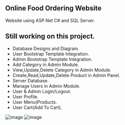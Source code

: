 ## Online Food Ordering Website

Website using ASP.Net C# and SQL Server.
## Still working on this project.
- Database Designs and Diagram.
- User Bootstrap Template Integration.
- Admin Bootstrap Template Integration.
- Add Category in Admin Module.
- View,Update,Delete Category in Admin Module.
- Create,Read,Update,Delete Product in Admin Panel.
- Server Database.
- Manage Users in Admin Module.
- User & Admin Login/Logout.
- User Profile.
- User Menu(Products.
- User Cart(Add To Cart).


![image](https://user-images.githubusercontent.com/109627707/207660614-72653913-2b5b-4ffa-89ef-7695fe80a93b.png)
![image](https://user-images.githubusercontent.com/109627707/198729063-a48ddeea-a543-4fe9-b9d4-0902df6b9a51.png)

